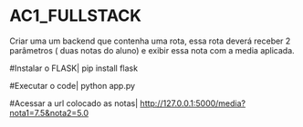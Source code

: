 # AC1_FULLSTACK
Criar uma um backend que contenha uma rota, essa rota deverá receber 2 parâmetros ( duas notas do aluno) e exibir essa nota com a media aplicada.

#Instalar o FLASK|
pip install flask

#Executar o code|
python app.py

#Acessar a url colocado as notas|
http://127.0.0.1:5000/media?nota1=7.5&nota2=5.0
